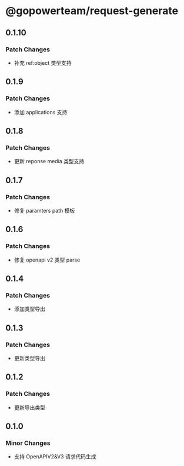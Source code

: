 # @gopowerteam/request-generate

## 0.1.10

### Patch Changes

- 补充 ref:object 类型支持

## 0.1.9

### Patch Changes

- 添加 applications 支持

## 0.1.8

### Patch Changes

- 更新 reponse media 类型支持

## 0.1.7

### Patch Changes

- 修复 paramters path 模板

## 0.1.6

### Patch Changes

- 修复 openapi v2 类型 parse

## 0.1.4

### Patch Changes

- 添加类型导出

## 0.1.3

### Patch Changes

- 更新类型导出

## 0.1.2

### Patch Changes

- 更新导出类型

## 0.1.0

### Minor Changes

- 支持 OpenAPIV2&V3 请求代码生成
